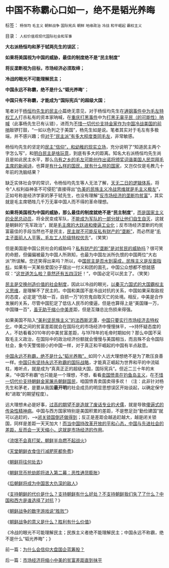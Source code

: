 # 中国不称霸心口如一，绝不是韬光养晦

标签： `杨恒均` `毛主义` `朝鲜战争` `国际宪兵` `朝鲜` `地缘政治` `冷战` `和平崛起` `霸权主义` 

目录： `人权价值观现代国际社会和军事`

**大右派杨恒均和茅于轼两先生的误区**；

**如果将美国视为中国的威胁，最佳的制度绝不是“民主制度”**

**将反垄断视为目标，市场经济必须取缔；**

**冷战的眼光不可能理解民主；**

**中国永远不称霸，绝不是什么“韬光养晦**”；

**中国只有不称霸，才能成为“国际宪兵”的超级大国**；

笔者对于[杨恒均先生的民主小](http://blog.sina.com.cn/yanghengjun)篇绝无意见，对于杨恒均先生在[通钢事件中为毛左特权工人](../../../2010/10/21/民主斗士的民主素质太差了.md)打杀私有的资本家呐喊，在[重庆打黑事件](../../../2010/10/4/黑社会和黑社会行为和打黑的本质.md)中为[打黑无辜平民（的可能性）呐喊](../../../2010/2/27/扬我警威“我是兔子，我是兔子”.md)（此事杨先生已有认错），进而为[不惜一切代价支持金家作为中国冷战美国的前哨](../../../2010/6/24/支持朝鲜得到了什么？失去了什么？多大的代价？.md)敲锣打鼓，“一如以色列之于美国”，杨先生如是说。笔者其实对于毛左有多极端，并不感兴趣；但[对于“民主派”有多大程度类同毛左](../../../2010/6/1/民主不允许意识形态口号;不要再搞政治运动.md)，非常敏感。

杨恒均先生的坚定的[民主“信仰”，和幼稚的现实立场](../../../2010/11/4/最基本的法治要求是法权和治权分离，和特权；.md)，充分说明了“知道民主两个字怎么写”，和[明白民主是啥玩意](../../../2009/10/27/讨论集：什么是democracy？什么不是？.md)，到底有多大的距离。知名大右派杨恒均先生尚且是如此民主水平，那么[乌有之乡的毛左可能创作出诺将颁奖词谐美国人民崇拜毛主席的新闻诗](http://cid-36d976e82bb7123d.spaces.live.com/blog/cns!36D976E82BB7123D!1898.entry)，也算是[有什么样的国民，就有什么样的国家](http://hi.baidu.com/darthchn/blog/item/6c2e2b59047954d39c820484.html)，又岂仅仅是毛教几十年前的洗脑结果？

缺乏实体社会学的常识，令杨恒均先生等人无法了解，[天无二日的逻辑体系](../../../2009/10/29/伟大的思想家亚当斯密的迷惑.md)，将令“人权利益神圣不可侵犯”直接得出“[仇美的民族主义冷战思维就是毛主义极左](../../../2009/9/29/民族主义可以是卖国手段，爱国与卖国可以逻辑等效.md)”，正如号称是经济学家的茅于轼先生，也没有理解“[反市场经济的垄断均贫富](../../../2010/8/20/公私不分就是公有制.md)”，其实就是毛主席牺牲几千万无辜中国人而不得的革命理想。

**如果将美国视为中国的威胁，那么最佳的制度就绝不是“民主制度**”，[而是国家主义的全民总动员](../../../2009/9/30/永久性的全国全民总动员.md)，将全民变成军队，[不能成为军队的一部分就让他们自生自灭](../../../2009/7/5/历史责任归咎于毛主席是不公正的.md)，这就是朝鲜的“先军政治”，就是[毛主席的大跃进和傻逼工业化](../../../2009/8/4/国际惯例奴役人民是现代化的必要条件？.md)；反市场经济垄断的均贫富最佳的手段当然也不是民主，[民主就不可能反私有财产的“垄断”](../../../2010/11/4/市场的垄断基础将自然消失，反垄断的恶劣后果.md)，而必然是“[毛主子面前人人平等，毛左工人阶级特权优先](../../../2010/11/4/市场的垄断基础将自然消失，反垄断的恶劣后果.md)”。（笑笑）

但是美国是中国公民社会的威胁吗？[私有财产的“垄断”是对贫民的威胁吗](../../../2009/9/17/老百姓，巨款，仇富，弱肉强食，垄断和黑社会.md)？很可笑的命题，但偏偏被最为中国人所熟知，也最为中国左派所仇恨的中国两位“大右派”所误解。您还笑得出来吗？所以，中[国民主是否水到渠成，民族主义是反面指标](../../../2010/11/3/政治改革千万不要冒进，否则会乱！.md)，如果有一天某些爱国分子摆出一付义和团的面孔，中国公众想都不想就感叹：“[这世道怎么啦？竟然还有五四汉奸](../../../2010/10/29/历史会重复成功的经验，直到淘汰所有弱者.md)！”，中国必定可以民主了。（笑笑）

[民主是交换创造价值的社会制度](../../../2009/6/8/愿世界各国互相理解、和平、合作、共荣.md)，因此以冷战的眼光，[以秦灭六国式的大国霸权主义思维](../../../2008/9/12/战国与秦灭六国并非今天适用的政治模式.md)，是理解不了民主的。中国和美国不是冷战对抗的关系，中国如果采取敌视的态度，必定是“伤敌一百，自损一万”的穷鬼自取灭亡的处境。相反，中美是合作发展的关系，尽管中国犯足了低估人民币的傻逼，但是也算得上是“美国赚一万，中国赚一百”，[虽无助于缩小中美差](../../../2009/12/28/追赶美国，或让中国越来越落后.md)距，但是互赚总比伤损来得强。

如果美国不陷入[“美利坚民族主义”的法西斯泥潭](../../../2010/7/10/采纳最先进的制度是中华民族自已的利益.md)，[中国只要实行市场经济去特权化](../../../2009/7/29/市场经济去特权化的真正利益阻力.md)，中美之间的贫富差距就会在国际化的市场经济中慢慢抹平，——>持怀疑态度的人，不妨看看2010年的中美贫富差距，与1978年的毛帝时期如何？那么中国不采取毛主义政治，在国际中的政治经济份额就会慢慢与美国相当，而且殊不会令国际社会，象今天警惕弱小的中国一样，对于真正和平崛起的中国有半点敌意。

[中国永远不称霸，绝不是什么“韬光养晦”，](../../../2010/3/15/没有自治就无所谓民主.md)如同个人远大理想绝不是为了欺压良善一样。[中国只有坚持永远不称霸的国际战略](../../../2009/9/29/为什么中国永远不会称霸.md)，才能真正崛起为世界和平的中流砥柱，难听点，就是成为“真真正正的超级大国，国际宪兵”。但近二三十年的末来，“中国不称霸”也只能是一个理想，不想，看看[卖国愤青在钓鱼岛主义](http://darthvad.blog.sohu.com/162357438.html)，在[不惜一切代价支持朝鲜金家屠杀朝鲜国民](../../../2010/1/11/后朝鲜将成为中国苦大仇深的对手.md)，咱国愤青卖国卖得多欢！（注：此非针对杨先生和茅老，是要从我国**最开明**的社会成员的明显思想误区开始谈起，以确定保守和“进取”的期望程度）。

远大理想未必是好事，[过高的期望不是造就了废话专业的犬儒](../../../2010/8/6/“犬儒”特指有批评没有解决方法的批评家.md)，就是导致[傻逼式的传染性精神病](../../../2009/8/29/过高的期望造就了唯心，左倾，和乌托邦.md)。中国与西方国家特别是美国积累的差距，不是憋足劲“勤俭建国”就可以追赶的，——>[闭关锁国倒还做得到](../../../2008/11/24/中国150&nbsp;年来失败根本原因.md)；反正是差距会越追赶越大，越是闭关锁国，同样是差距一天天加大！[而当中国持改革开放的平和心态，中国与先进社会的差距，反而会一天天缩小，这就是市场经济的作用](../../../2010/9/4/仇富造成贫富差距；中国贫富差距一直在缩小.md)。

《[流氓不会真打架，朝鲜半岛燃不起战火](../../../2009/6/2/金将军正日不会真打架，朝鲜半岛燃不起战火.md)》

《[天堂朝鲜衣食住行减肥死都免费](../../../2009/6/3/朝鲜是个天堂，衣食住行减肥死都免费.md)》

《[朝鲜将往何处去](http://blog.sina.com.cn/s/blog_5563a64d0100d9wx.html)》

《[朝鲜货币抢劫即将进入第二幕：恶性通货膨胀](../../../2010/1/10/朝鲜货币抢劫即将进入第二幕：恶性通货膨胀.md)》

《[后朝鲜将成为中国苦大仇深的敌人](../../../2010/1/11/后朝鲜将成为中国苦大仇深的对手.md)》

《[支持朝鲜的代价是什么？支持朝鲜有什么好处？不支持朝鲜我们失了了什么？中国和西方是谁选择了对抗](../../../2010/1/11/后朝鲜将成为中国苦大仇深的对手.md)？》

《[朝鲜战争的数字游戏说“胜败”](../../../2009/11/30/朝鲜战争数字游戏二三事.md)》

《[朝鲜战争的意义是什么？胜利有什么价值](../../../2010/9/13/战争的意义是什么？胜利有什么价值.md)》

《冷战的眼光不可能理解民主；民族主义者绝不能理解民主；中国永远不称霸，绝不是什么“韬光养晦”；》



前一篇：[为什么会信仰大盘国企蓝筹股？](../../../2010/11/24/为什么会信仰大盘国企蓝筹股？.md)

后一篇：[市场经济将缩小中美的贫富差距直到抹平](../../../2010/11/24/市场经济将缩小中美的贫富差距直到抹平.md)